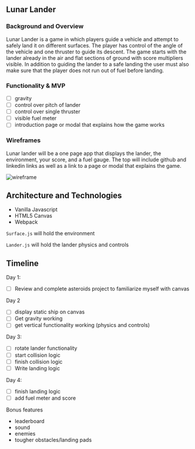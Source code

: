 ## Lunar Lander

### Background and Overview

Lunar Lander is a game in which players guide a vehicle and attempt to safely land it on different surfaces. The player has control of the angle of the vehicle and one thruster to guide its descent. The game starts with the lander already in the air and flat sections of ground with score multipliers visible. In addition to guiding the lander to a safe landing the user must also make sure that the player does not run out of fuel before landing.

### Functionality & MVP
- [ ] gravity
- [ ] control over pitch of lander
- [ ] control over single thruster
- [ ] visible fuel meter
- [ ] introduction page or modal that explains how the game works
### Wireframes
Lunar lander will be a one page app that displays the lander, the environment, your score, and a fuel gauge. The top will include github and linkedin links as well as a link to a page or modal that explains the game.

![wireframe](https://i.imgur.com/IehikxR.png)


## Architecture and Technologies
- Vanilla Javascript
- HTML5 Canvas
- Webpack

`Surface.js` will hold the environment

`Lander.js` will hold the lander physics and controls

## Timeline

Day 1: 
- [ ] Review and complete asteroids project to familiarize myself with canvas


Day 2
- [ ] display static ship on canvas
- [ ] Get gravity working
- [ ] get vertical functionality working (physics and controls)

Day 3: 
- [ ] rotate lander functionality
- [ ] start collision logic
- [ ] finish collision logic
- [ ] Write landing logic

Day 4: 
- [ ] finish landing logic
- [ ] add fuel meter and score

Bonus features
- leaderboard
- sound
- enemies
- tougher obstacles/landing pads

